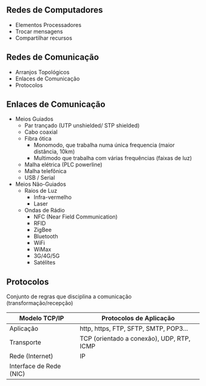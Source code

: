 ## Redes de Computadores

 - Elementos Processadores
 - Trocar mensagens
 - Compartilhar recursos

## Redes de Comunicação

- Arranjos Topológicos
- Enlaces de Comunicação
- Protocolos

## Enlaces de Comunicação

- Meios Guiados
	- Par trançado (UTP unshielded/ STP shielded)
	- Cabo coaxial
	- Fibra ótica 
		- Monomodo, que trabalha numa única frequencia (maior distância, 10km)
		- Multimodo que trabalha com várias frequências (faixas de luz)
	- Malha elétrica (PLC powerline)
	- Malha telefônica
	- USB / Serial
- Meios Não-Guiados
	- Raios de Luz
		- Infra-vermelho
		- Laser
	- Ondas de Rádio
		- NFC (Near Field Communication)
		- RFID
		- ZigBee
		- Bluetooth
		- WiFi
		- WiMax
		- 3G/4G/5G
		- Satélites

## Protocolos
Conjunto de regras que disciplina a comunicação (transformação/recepção)

| Modelo TCP/IP | Protocolos de Aplicação |
|--|--|
| Aplicação | http, https, FTP, SFTP, SMTP, POP3...
| Transporte | TCP (orientado a conexão), UDP, RTP, ICMP
| Rede (Internet) | IP
| Interface de Rede (NIC) |
<!--stackedit_data:
eyJoaXN0b3J5IjpbLTU3MDU3MzU1MywzNTI1ODkwMTZdfQ==
-->